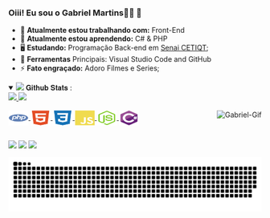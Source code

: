 ### Oiii! Eu sou o Gabriel Martins👩‍💻  👋

- 🔭 **Atualmente estou trabalhando com:** Front-End
- 🌱 **Atualmente estou aprendendo:** C# & PHP
- 🖥️ **Estudando:** Programação Back-end em [Senai CETIQT](https://senaicetiqt.com/);
- 🎒 **Ferramentas** Principais: Visual Studio Code and GitHub 
- ⚡ **Fato engraçado:** Adoro Filmes e Series;
<!--
**omartins-zs/omartins-zs** is a ✨ _special_ ✨ repository because its `README.md` (this file) appears on your GitHub profile.
Here are some ideas to get you started:
- 💬 Ask me about ...
- 📫 How to reach me: ...
- 😄 Pronouns: ...
- ⚡ Fun fact: ...
-->
 <div>
  <details open="">
<summary>
  <img src="https://media.giphy.com/media/cj87CxfRtrUifF3Ryk/giphy.gif" height="20">
  <span> 𝐆𝐢𝐭𝐡𝐮𝐛 𝐒𝐭𝐚𝐭𝐬 : </span>
</summary>
  <a href="https://github.com/omartins-zs">
  <img height="180em" src="https://github-readme-stats.vercel.app/api?username=omartins-zs&show_icons=true&theme=radical&include_all_commits=true&count_private=true"/>
  <img height="180em" src="https://github-readme-stats.vercel.app/api/top-langs/?username=omartins-zs&layout=compact&langs_count=7&theme=radical"/>
</div>
   
  <div style="display: inline_block"><br>
  <img align="center" alt="Rafa-Js" height="30" width="40" src="https://github.com/devicons/devicon/blob/master/icons/php/php-plain.svg">
  <img align="center" alt="Rafa-Ts" height="30" width="40" src="https://github.com/devicons/devicon/blob/master/icons/html5/html5-plain.svg">
  <img align="center" alt="Rafa-React" height="30" width="40" src="https://github.com/devicons/devicon/blob/master/icons/css3/css3-plain.svg">
  <img align="center" alt="Rafa-HTML" height="30" width="40" src="https://raw.githubusercontent.com/devicons/devicon/master/icons/javascript/javascript-plain.svg">
  <img align="center" alt="Rafa-CSS" height="30" width="40" src="https://github.com/devicons/devicon/blob/master/icons/nodejs/nodejs-original.svg">
  <!-- <img align="center" alt="Rafa-Python" height="30" width="40" src="https://raw.githubusercontent.com/devicons/devicon/master/icons/python/python-original.svg"> -->
  <img align="center" alt="Rafa-Csharp" height="30" width="40" src="https://raw.githubusercontent.com/devicons/devicon/master/icons/csharp/csharp-original.svg">
 <!-- Para colocar gif -->
  <img align="right" alt="Gabriel-Gif" src="https://i.picasion.com/pic91/93dcd73655283db9e73e34b5680a89cc.gif">
</div>
   
 ##
 
<div> 
  <a href = "mailto:gabrielmartinsdev@gmail.com"><img src="https://img.shields.io/badge/Gmail-D14836?style=for-the-badge&logo=gmail&logoColor=white" target="_blank"></a>
 <a href="https://www.linkedin.com/in/gabriel-martins-0479811b0/" target="_blank"><img src="https://img.shields.io/badge/-LinkedIn-%230077B5?style=for-the-badge&logo=linkedin&logoColor=white" target="_blank"></a> 
  <a href="https://www.instagram.com/gabrielmartins_91/" target="_blank"><img src="https://img.shields.io/badge/-Instagram-%23E4405F?style=for-the-badge&logo=instagram&logoColor=white" target="_blank"></a>
 
 ![Snake animation](https://github.com/omartins-zs/omartins-zs/blob/output/github-contribution-grid-snake.svg)
 
</div>
